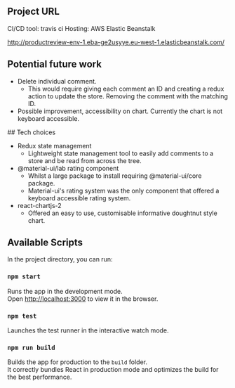 ## Project URL

CI/CD tool: travis ci
Hosting: AWS Elastic Beanstalk

http://productreview-env-1.eba-ge2usyye.eu-west-1.elasticbeanstalk.com/

## Potential future work

- Delete individual comment.
  - This would require giving each comment an ID and creating a redux action to update the store. Removing the comment with the matching ID.
- Possible improvement, accessibility on chart. Currently the chart is not keyboard accessible.

## Tech choices

- Redux state management
  - Lightweight state management tool to easily add comments to a store and be read from across the tree.
- @material-ui/lab rating component
  - Whilst a large package to install requiring @material-ui/core package.
  - Material-ui's rating system was the only component that offered a keyboard accessible rating system.
- react-chartjs-2
  - Offered an easy to use, customisable informative doughtnut style chart.

## Available Scripts

In the project directory, you can run:

### `npm start`

Runs the app in the development mode.<br />
Open [http://localhost:3000](http://localhost:3000) to view it in the browser.

### `npm test`

Launches the test runner in the interactive watch mode.<br />

### `npm run build`

Builds the app for production to the `build` folder.<br />
It correctly bundles React in production mode and optimizes the build for the best performance.
